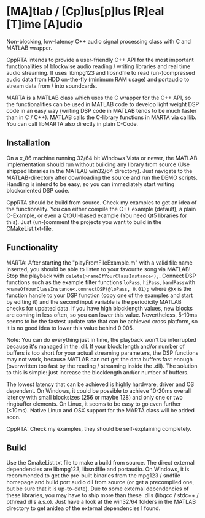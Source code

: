 [MA]tlab / [Cp]lus[p]lus [R]eal [T]ime [A]udio
==============================

Non-blocking, low-latency C++ audio signal processing class with C and MATLAB wrapper.

CppRTA intends to provide a user-friendly C++ API for the most important functionalities of blockwise audio 
reading / writing libraries and real time audio streaming. It uses libmpg123 and libsndfile to read (un-)compressed
audio data from HDD on-the-fly (minimum RAM usage) and portaudio to stream data from / into soundcards. 

MARTA is a MATLAB class which uses the C wrapper for the C++ API, so the functionalities can be used in MATLAB code to 
develop light weight DSP code in an easy way (writing DSP code in MATLAB tends to be much faster than in C / C++). MATLAB calls the C-library functions in MARTA via calllib. You can call libMARTA also directly in plain C-Code.

Installation
------------

On a x_86 machine running 32/64 bit Windows Vista or newer, the MATLAB implementation should run without building any
library from source (Use shipped libraries in the MATLAB win32/64 directory). Just navigate to the MATLAB-directory
after downloading the source and run the DEMO scripts. Handling is intend to be easy, so you can immediately start
writing blockoriented DSP code.

CppRTA should be build from source. Check my examples to get an idea of the functionality. You can either compile the C++ example (default), a plain C-Example, or even a QtGUI-based example (You need Qt5 libraries for this). Just (un-)comment the projects you want to build in the CMakeList.txt-file.

Functionality
------------

MARTA: After starting the "playFromFileExample.m" with a valid file name inserted, you should be able to listen to your favourite song via MATLAB! Stop the playback with ``delete(>nameOfYourClassInstance<);``. Connect DSP functions such as the example  filter functions ``loPass``, ``hiPass``, ``bandPass``with ``>nameOfYourClassInstance<.connectDSP(@loPass, 0.01);`` where @x is the function handle to your DSP function (copy one of the examples and start by editing it) and the second input variable is the periodicity MATLAB checks for updated data. If you have high blocklength values, new blocks are coming in less often, so you can lower this value. Nevertheless, 5-10ms seems to be the fastest update rate that can be achieved cross platform, so it is no good idea to lower this value behind 0.005.

Note: You can do everything just in time, the playback won't be interrupted because it's managed in the .dll. If your block
length and/or number of buffers is too short for your actual streaming parameters, the DSP functions may not work, because MATLAB can not get the data buffers fast enough (overwritten too fast by the reading / streaming inside the .dll). The solution to this is simple: just increase the blocklength and/or number of buffers.

The lowest latency that can be achieved is highly hardware, driver and OS dependent. On Windows, it could be possible to achieve
10-20ms overall latency with small blocksizes (256 or maybe 128) and only one or two ringbuffer elements. On Linux, it seems to be easy to go even further (<10ms). Native Linux and OSX support for the MARTA class will be added soon.

CppRTA: Check my examples, they should be self-explaining completely.

Build
-----

Use the CmakeList.txt file to make a build from source. The direct external dependencies are libmpg123, libsndfile and 
portaudio. On Windows, it is recommended to get the pre-built binaries from the mpg123 / sndfile homepage and build 
port audio dll from source (or get a precompiled one, but be sure that it is up-to-date). Due to some external dependencies of these libraries, you may have to ship more than these .dlls (libgcc / stdc++ / pthread dlls a.s.o). Just have a look at the win32/64 folders in the MATLAB directory to get anidea of the external dependencies I found.
